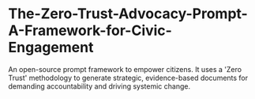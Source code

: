 # The-Zero-Trust-Advocacy-Prompt-A-Framework-for-Civic-Engagement
An open-source prompt framework to empower citizens. It uses a 'Zero Trust' methodology to generate strategic, evidence-based documents for demanding accountability and driving systemic change.
